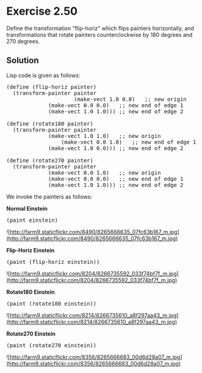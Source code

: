 Exercise 2.50
============= 

Define the transformation "flip-horiz" which flips painters horizontally, and 
transformations that rotate painters counterclockwise by 180 degrees and 270 
degrees.

Solution
-------- 

Lisp code is given as follows:

<pre>
(define (flip-horiz painter)	
  (transform-painter painter	
                     (make-vect 1.0 0.0)   ;; new origin
		     (make-vect 0.0 0.0)   ;; new end of edge 1
		     (make-vect 1.0 1.0))) ;; new end of edge 2

(define (rotate180 painter)
  (transform-painter painter
  		     (make-vect 1.0 1.0)   ;; new origin
	             (make-vect 0.0 1.0)   ;; new end of edge 1
		     (make-vect 1.0 0.0))) ;; new end of edge 2

(define (rotate270 painter)
  (transform-painter painter
  		     (make-vect 0.0 1.0)   ;; new origin
		     (make-vect 0.0 0.0)   ;; new end of edge 1
		     (make-vect 1.0 1.0))) ;; new end of edge 2
</pre>

We invoke the painters as follows:

**Normal Einstein**
<pre>
(paint einstein)
</pre>

![http://farm9.staticflickr.com/8490/8265666635_07fc63b167_m.jpg](http://farm9.staticflickr.com/8490/8265666635_07fc63b167_m.jpg)

**Flip-Horiz Einstein**
<pre>
(paint (flip-horiz einstein))
</pre>

![http://farm9.staticflickr.com/8204/8266735592_033f74bf7f_m.jpg](http://farm9.staticflickr.com/8204/8266735592_033f74bf7f_m.jpg)

**Rotate180 Einstein**
<pre>
(paint (rotate180 einstein))
</pre>

![http://farm9.staticflickr.com/8214/8266735610_a8f297aa43_m.jpg](http://farm9.staticflickr.com/8214/8266735610_a8f297aa43_m.jpg)

**Rotate270 Einstein**
<pre>
(paint (rotate270 einstein))
</pre>

![http://farm9.staticflickr.com/8356/8265666683_00d6d28a07_m.jpg](http://farm9.staticflickr.com/8356/8265666683_00d6d28a07_m.jpg)